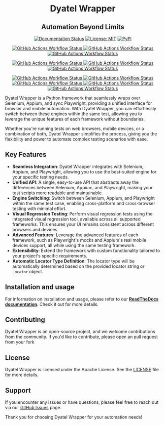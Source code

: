 <h1 align="center">Dyatel Wrapper</h1>

<h2 align="center">Automation Beyond Limits</h2>

<p align="center">
    <a href="https://dyatel-wrapper.readthedocs.io"><img alt="Documentation Status" src="https://readthedocs.org/projects/dyatel-wrapper/badge/?version=latest"></a>
    <a href="https://github.com/CustomEnv/dyatel/blob/master/LICENSE"><img alt="License: MIT" src="https://dyatel-wrapper.readthedocs.io/_static/license.svg"></a>
    <a href="https://pypi.org/project/dyatel-wrapper/"><img alt="PyPI" src="https://img.shields.io/pypi/v/dyatel-wrapper"></a>
</p>  

<p align="center">
    <a href="https://github.com/CustomEnv/dyatel/actions/workflows/selenium_tests.yml">
        <img alt="GitHub Actions Workflow Status" src="https://img.shields.io/github/actions/workflow/status/CustomEnv/dyatel/selenium_tests.yml?logo=github&label=Selenium%20Chrome&labelColor=%232E353B">
        <img alt="GitHub Actions Workflow Status" src="https://img.shields.io/github/actions/workflow/status/CustomEnv/dyatel/selenium_tests.yml?logo=github&label=Selenium%20Firefox&labelColor=%232E353B">
        <img alt="GitHub Actions Workflow Status" src="https://img.shields.io/github/actions/workflow/status/CustomEnv/dyatel/selenium_safari_tests.yml?logo=github&label=Selenium%20Safari&labelColor=%232E353B">
    </a>
</p>

<p align="center">
    <a href="https://github.com/CustomEnv/dyatel/actions/workflows/playwright_tests.yml">
        <img alt="GitHub Actions Workflow Status" src="https://img.shields.io/github/actions/workflow/status/CustomEnv/dyatel/playwright_tests.yml?logo=github&label=Playwright%20Chrome&labelColor=%232E353B">
        <img alt="GitHub Actions Workflow Status" src="https://img.shields.io/github/actions/workflow/status/CustomEnv/dyatel/playwright_tests.yml?logo=github&label=Playwright%20Firefox&labelColor=%232E353B">
        <img alt="GitHub Actions Workflow Status" src="https://img.shields.io/github/actions/workflow/status/CustomEnv/dyatel/playwright_tests.yml?logo=github&label=Playwright%20Safari&labelColor=%232E353B">
    </a>
</p>

<p align="center">
    <a href="https://github.com/CustomEnv/dyatel/actions/workflows/static_tests.yml">
        <img alt="GitHub Actions Workflow Status" src="https://img.shields.io/github/actions/workflow/status/CustomEnv/dyatel/static_tests.yml?logo=github&label=Python%203.9&labelColor=%232E353B">
        <img alt="GitHub Actions Workflow Status" src="https://img.shields.io/github/actions/workflow/status/CustomEnv/dyatel/static_tests.yml?logo=github&label=Python%203.9&labelColor=%232E353B">
        <img alt="GitHub Actions Workflow Status" src="https://img.shields.io/github/actions/workflow/status/CustomEnv/dyatel/static_tests.yml?logo=github&label=Python%203.10&labelColor=%232E353B">
        <img alt="GitHub Actions Workflow Status" src="https://img.shields.io/github/actions/workflow/status/CustomEnv/dyatel/static_tests.yml?logo=github&label=Python%203.11&labelColor=%232E353B">
        <img alt="GitHub Actions Workflow Status" src="https://img.shields.io/github/actions/workflow/status/CustomEnv/dyatel/static_tests.yml?logo=github&label=Python%203.12&labelColor=%232E353B">
    </a>
</p>


Dyatel Wrapper is a Python framework that seamlessly wraps over Selenium, Appium, and sync Playwright,
providing a unified interface for browser and mobile automation. With Dyatel Wrapper, you can effortlessly switch 
between these engines within the same test, allowing you to leverage the unique features of each framework without boundaries.

Whether you're running tests on web browsers, mobile devices, or a combination of both, Dyatel Wrapper simplifies the 
process, giving you the flexibility and power to automate complex testing scenarios with ease.

## Key Features

- **Seamless Integration**: Dyatel Wrapper integrates with Selenium, Appium, and Playwright, allowing you to use the best-suited engine for your specific testing needs.
- **Unified API**: A single, easy-to-use API that abstracts away the differences between Selenium, Appium, and Playwright, making your test scripts more readable and maintainable.
- **Engine Switching**: Switch between Selenium, Appium, and Playwright within the same test case, enabling cross-platform and cross-browser testing with minimal effort.
- **Visual Regression Testing**: Perform visual regression tests using the integrated visual regression tool, available across all supported frameworks. This ensures your UI remains consistent across different browsers and devices.
- **Advanced Features**: Leverage the advanced features of each framework, such as Playwright's mocks and Appium's real mobile devices support, all while using the same testing framework.
- **Extensibility**: Extend the framework with custom functionality tailored to your project's specific requirements.
- **Automatic Locator Type Definition**: The locator type will be automatically determined based on the provided locator string or `Locator` object.


## Installation and usage
For information on installation and usage, please refer to our **[ReadTheDocs documentation](https://dyatel-wrapper.readthedocs.io)**. Check it out for more details.


## Contributing

Dyatel Wrapper is an open-source project, and we welcome contributions from the community. If you'd like to contribute, please open an pull request from your fork

## License

Dyatel Wrapper is licensed under the Apache License. See the [LICENSE](https://github.com/CustomEnv/dyatel/blob/master/LICENSE) file for more details.

## Support

If you encounter any issues or have questions, please feel free to reach out via our [GitHub Issues](https://github.com/CustomEnv/dyatel/issues) page.

Thank you for choosing Dyatel Wrapper for your automation needs!

